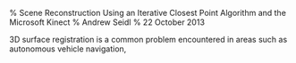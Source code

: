 % Scene Reconstruction Using an Iterative Closest Point Algorithm and the Microsoft Kinect
% Andrew Seidl
% 22 October 2013

3D surface registration is a common problem encountered in areas such as autonomous vehicle navigation, 
